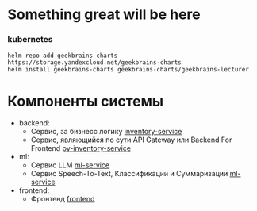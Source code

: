# Something great will be here

### kubernetes
```
helm repo add geekbrains-charts https://storage.yandexcloud.net/geekbrains-charts
helm install geekbrains-charts geekbrains-charts/geekbrains-lecturer
```

# Компоненты системы

- backend:
    - Сервис, за бизнесс логику [inventory-service](backend/inventory-service)
    - Сервис, являющийся по сути API Gateway или Backend For Frontend  [py-inventory-service](backend/py-inventory-service)
- ml:
    - Сервис LLM [ml-service](ml/llm)
    - Сервис Speech-To-Text, Классификации и Суммаризации [ml-service](ml/lecturer)
- frontend:
    - Фронтенд [frontend](frontend)